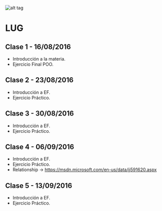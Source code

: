 ![alt tag](http://cice.es/wp-content/uploads/2013/11/microsoft-visual-studio-online.jpg)
# LUG

## Clase 1 - 16/08/2016
- Introducción a la materia.
- Ejercicio Final POO.

## Clase 2 - 23/08/2016
- Introducción a EF.
- Ejercicio Práctico.

## Clase 3 - 30/08/2016
- Introducción a EF.
- Ejercicio Práctico.

## Clase 4 - 06/09/2016
- Introducción a EF.
- Ejercicio Práctico. 
- Relationship -> https://msdn.microsoft.com/en-us/data/jj591620.aspx

## Clase 5 - 13/09/2016
- Introducción a EF.
- Ejercicio Práctico. 
